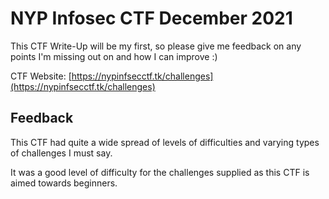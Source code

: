 # NYP Infosec CTF December 2021

This CTF Write-Up will be my first, so please give me feedback on any points I'm missing out on and how I can improve :)

CTF Website: [https://nypinfsecctf.tk/challenges](https://nypinfsecctf.tk/challenges)

## Feedback

This CTF had quite a wide spread of levels of difficulties and varying types of challenges I must say.

It was a good level of difficulty for the challenges supplied as this CTF is aimed towards beginners.
